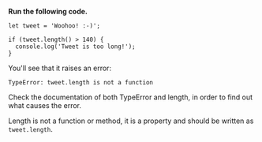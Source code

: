 **Run the following code.**

```
let tweet = 'Woohoo! :-)';

if (tweet.length() > 140) {
  console.log('Tweet is too long!');
}
```

You'll see that it raises an error:

```
TypeError: tweet.length is not a function
```

Check the documentation of both TypeError and length, in order to find out what causes the error.

Length is not a function or method, it is a property and should be written as `tweet.length`.
